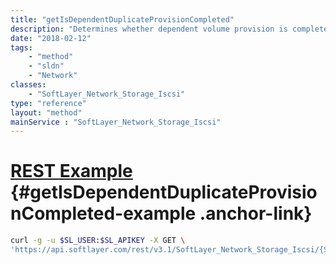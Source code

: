 ```yaml
---
title: "getIsDependentDuplicateProvisionCompleted"
description: "Determines whether dependent volume provision is completed on background."
date: "2018-02-12"
tags:
    - "method"
    - "sldn"
    - "Network"
classes:
    - "SoftLayer_Network_Storage_Iscsi"
type: "reference"
layout: "method"
mainService : "SoftLayer_Network_Storage_Iscsi"
---
```


# [REST Example](#getIsDependentDuplicateProvisionCompleted-example) <a href="/article/rest/"><i class="fas fa-question"></i></a> {#getIsDependentDuplicateProvisionCompleted-example .anchor-link} 
```bash
curl -g -u $SL_USER:$SL_APIKEY -X GET \
'https://api.softlayer.com/rest/v3.1/SoftLayer_Network_Storage_Iscsi/{SoftLayer_Network_Storage_IscsiID}/getIsDependentDuplicateProvisionCompleted'
```
